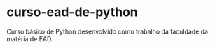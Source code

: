 # curso-ead-de-python
 Curso básico de Python desenvolvido como trabalho da faculdade da matéria de EAD.

